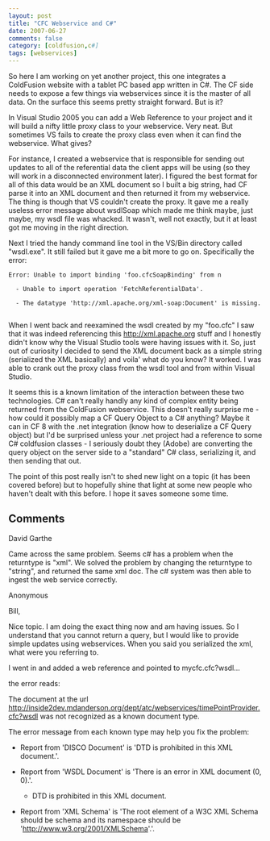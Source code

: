 ```yaml
---
layout: post
title: "CFC Webservice and C#"
date: 2007-06-27
comments: false
category: [coldfusion,c#]
tags: [webservices]
---
```

So here I am working on yet another project, this one integrates a ColdFusion
website with a tablet PC based app written in C#. The CF side needs to expose
a few things via webservices since it is the master of all data. On the
surface this seems pretty straight forward. But is it?

In Visual Studio 2005 you can add a Web Reference to your project and it will
build a nifty little proxy class to your webservice. Very neat. But sometimes
VS fails to create the proxy class even when it can find the webservice. What
gives?

For instance, I created a webservice that is responsible for sending out
updates to all of the referential data the client apps will be using (so they
will work in a disconnected environment later). I figured the best format for
all of this data would be an XML document so I built a big string, had CF
parse it into an XML document and then returned it from my webservice. The
thing is though that VS couldn't create the proxy. It gave me a really useless
error message about wsdlSoap which made me think maybe, just maybe, my wsdl
file was whacked. It wasn't, well not exactly, but it at least got me moving
in the right direction.

Next I tried the handy command line tool in the VS/Bin directory called
"wsdl.exe". It still failed but it gave me a bit more to go on. Specifically
the error:





```
Error: Unable to import binding 'foo.cfcSoapBinding' from n

  - Unable to import operation 'FetchReferentialData'.

  - The datatype 'http://xml.apache.org/xml-soap:Document' is missing.


```






When I went back and reexamined the wsdl created by my "foo.cfc" I saw that it was indeed referencing this http://xml.apache.org stuff and I honestly didn't know why the Visual Studio tools were having issues with it.  So, just out of curiosity I decided to send the XML document back as a simple string (serialized the XML basically) and voila' what do you know? It worked.  I was able to crank out the proxy class from the wsdl tool and from within Visual Studio.


It seems this is a known limitation of the interaction between these two technologies.  C# can't really handly any kind of complex entity being returned from the ColdFusion webservice.  This doesn't really surprise me - how could it possibly map a CF Query Object to a C# anything?  Maybe it can in CF 8 with the .net integration (know how to deserialize a CF Query object) but I'd be surprised unless your .net project had a reference to some C# coldfusion classes - I seriously doubt they (Adobe) are converting the query object on the server side to a "standard" C# class, serializing it, and then sending that out.


The point of this post really isn't to shed new light on a topic (it has been covered before) but to hopefully shine that light at some new people who haven't dealt with this before.  I hope it saves someone some time.





## Comments











David Garthe






Came across the same problem.  Seems c# has a problem when the returntype is "xml".  We solved the problem by changing the returntype to "string", and returned the same xml doc.  The c# system was then able to ingest the web service correctly.











Anonymous






Bill,


Nice topic. I am doing the exact thing now and am having issues. So I understand that you cannot return a query, but I would like to provide simple updates using webservices. When you said you serialized the xml, what were you referring to.


I went in and added a web reference and pointed to mycfc.cfc?wsdl...


the error reads:

The document at the url http://inside2dev.mdanderson.org/dept/atc/webservices/timePointProvider.cfc?wsdl was not recognized as a known document type.

The error message from each known type may help you fix the problem:

- Report from 'DISCO Document' is 'DTD is prohibited in this XML document.'.

- Report from 'WSDL Document' is 'There is an error in XML document (0, 0).'.

  - DTD is prohibited in this XML document.

- Report from 'XML Schema' is 'The root element of a W3C XML Schema should be schema and its namespace should be 'http://www.w3.org/2001/XMLSchema'.'.
